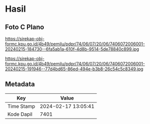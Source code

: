 # Hasil

## Foto C Plano

https://sirekap-obj-formc.kpu.go.id/4b49/pemilu/pdpr/74/06/07/20/06/7406072006001-20240215-184730--6fa5ab1a-610f-4d8b-9514-5de78840c899.jpg

https://sirekap-obj-formc.kpu.go.id/4b49/pemilu/pdpr/74/06/07/20/06/7406072006001-20240215-191946--77d4bd65-86ed-494e-b3b8-26c54c5c8349.jpg


## Metadata

| Key        | Value               |
| ---------- | ------------------- |
| Time Stamp | 2024-02-17 13:05:41 |
| Kode Dapil | 7401                |



